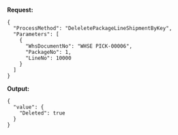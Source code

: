 **Request:**
```
{
  "ProcessMethod": "DeleletePackageLineShipmentByKey",
  "Parameters": [
    {
      "WhsDocumentNo": "WHSE PICK-00006",
      "PackageNo": 1,
      "LineNo": 10000
    }
  ]
}
```

**Output:**
```
{
  "value": {
    "Deleted": true
  }
}
```
